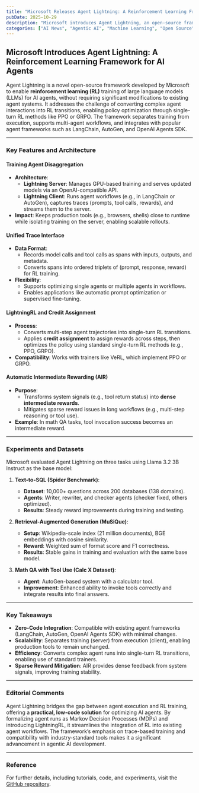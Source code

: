 ```yaml
---
title: "Microsoft Releases Agent Lightning: A Reinforcement Learning Framework for Optimizing AI Agents"
pubDate: 2025-10-29
description: "Microsoft introduces Agent Lightning, an open-source framework that enables reinforcement learning (RL)-based training of large language models (LLMs) for AI agents without requiring changes to existing agent stacks."
categories: ["AI News", "Agentic AI", "Machine Learning", "Open Source"]
---
```


## Microsoft Introduces Agent Lightning: A Reinforcement Learning Framework for AI Agents

Agent Lightning is a novel open-source framework developed by Microsoft to enable **reinforcement learning (RL)** training of large language models (LLMs) for AI agents, without requiring significant modifications to existing agent systems. It addresses the challenge of converting complex agent interactions into RL transitions, enabling policy optimization through single-turn RL methods like PPO or GRPO. The framework separates training from execution, supports multi-agent workflows, and integrates with popular agent frameworks such as LangChain, AutoGen, and OpenAI Agents SDK.

---

### Key Features and Architecture

#### **Training Agent Disaggregation**
- **Architecture**: 
  - **Lightning Server**: Manages GPU-based training and serves updated models via an OpenAI-compatible API.
  - **Lightning Client**: Runs agent workflows (e.g., in LangChain or AutoGen), captures traces (prompts, tool calls, rewards), and streams them to the server.
- **Impact**: Keeps production tools (e.g., browsers, shells) close to runtime while isolating training on the server, enabling scalable rollouts.

#### **Unified Trace Interface**
- **Data Format**: 
  - Records model calls and tool calls as spans with inputs, outputs, and metadata.
  - Converts spans into ordered triplets of (prompt, response, reward) for RL training.
- **Flexibility**: 
  - Supports optimizing single agents or multiple agents in workflows.
  - Enables applications like automatic prompt optimization or supervised fine-tuning.

#### **LightningRL and Credit Assignment**
- **Process**:
  - Converts multi-step agent trajectories into single-turn RL transitions.
  - Applies **credit assignment** to assign rewards across steps, then optimizes the policy using standard single-turn RL methods (e.g., PPO, GRPO).
- **Compatibility**: Works with trainers like VeRL, which implement PPO or GRPO.

#### **Automatic Intermediate Rewarding (AIR)**
- **Purpose**: 
  - Transforms system signals (e.g., tool return status) into **dense intermediate rewards**.
  - Mitigates sparse reward issues in long workflows (e.g., multi-step reasoning or tool use).
- **Example**: In math QA tasks, tool invocation success becomes an intermediate reward.

---

### Experiments and Datasets

Microsoft evaluated Agent Lightning on three tasks using Llama 3.2 3B Instruct as the base model:

1. **Text-to-SQL (Spider Benchmark)**:
   - **Dataset**: 10,000+ questions across 200 databases (138 domains).
   - **Agents**: Writer, rewriter, and checker agents (checker fixed, others optimized).
   - **Results**: Steady reward improvements during training and testing.

2. **Retrieval-Augmented Generation (MuSiQue)**:
   - **Setup**: Wikipedia-scale index (21 million documents), BGE embeddings with cosine similarity.
   - **Reward**: Weighted sum of format score and F1 correctness.
   - **Results**: Stable gains in training and evaluation with the same base model.

3. **Math QA with Tool Use (Calc X Dataset)**:
   - **Agent**: AutoGen-based system with a calculator tool.
   - **Improvement**: Enhanced ability to invoke tools correctly and integrate results into final answers.

---

### Key Takeaways

- **Zero-Code Integration**: Compatible with existing agent frameworks (LangChain, AutoGen, OpenAI Agents SDK) with minimal changes.
- **Scalability**: Separates training (server) from execution (client), enabling production tools to remain unchanged.
- **Efficiency**: Converts complex agent runs into single-turn RL transitions, enabling use of standard trainers.
- **Sparse Reward Mitigation**: AIR provides dense feedback from system signals, improving training stability.

---

### Editorial Comments

Agent Lightning bridges the gap between agent execution and RL training, offering a **practical, low-code solution** for optimizing AI agents. By formalizing agent runs as Markov Decision Processes (MDPs) and introducing LightningRL, it streamlines the integration of RL into existing agent workflows. The framework’s emphasis on trace-based training and compatibility with industry-standard tools makes it a significant advancement in agentic AI development.

---

### Reference
For further details, including tutorials, code, and experiments, visit the [GitHub repository](https://www.marktechpost.com/2025/10/29/microsoft-releases-agent-lightning-a-new-ai-framework-that-enables-reinforcement-learning-rl-based-training-of-llms-for-any-ai-agent/).